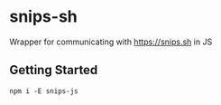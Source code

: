 # snips-sh

Wrapper for communicating with https://snips.sh in JS

## Getting Started

```
npm i -E snips-js
```
